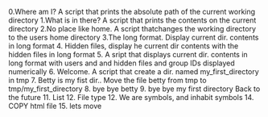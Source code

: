 0.Where am I? A script that prints the absolute path of the current working directory
1.What is in there? A script that prints the contents on the current directory 
2.No place like home. A script thatchanges the working directory to the users home directory
3.The long format. Display current dir. contents in long format
4. Hidden files, display he current dir contents with the hidden files in long format
5. A sript that displays current dir. contents in long format with users and and hidden files and group IDs displayed numerically
6. Welcome. A script that create a dir. named my_first_directory in tmp
7. Betty is my fist dir.. Move the file betty from tmp to tmp/my_first_directory
8. bye bye betty
9. bye bye my first directory
Back to the future
11. List
12. File type
12. We are symbols, and inhabit symbols
14. COPY html file
15. lets move
